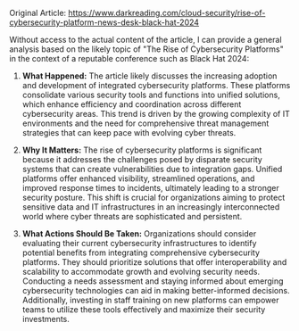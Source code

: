 Original Article: https://www.darkreading.com/cloud-security/rise-of-cybersecurity-platform-news-desk-black-hat-2024

Without access to the actual content of the article, I can provide a general analysis based on the likely topic of "The Rise of Cybersecurity Platforms" in the context of a reputable conference such as Black Hat 2024:

1) **What Happened:**
The article likely discusses the increasing adoption and development of integrated cybersecurity platforms. These platforms consolidate various security tools and functions into unified solutions, which enhance efficiency and coordination across different cybersecurity areas. This trend is driven by the growing complexity of IT environments and the need for comprehensive threat management strategies that can keep pace with evolving cyber threats.

2) **Why It Matters:**
The rise of cybersecurity platforms is significant because it addresses the challenges posed by disparate security systems that can create vulnerabilities due to integration gaps. Unified platforms offer enhanced visibility, streamlined operations, and improved response times to incidents, ultimately leading to a stronger security posture. This shift is crucial for organizations aiming to protect sensitive data and IT infrastructures in an increasingly interconnected world where cyber threats are sophisticated and persistent.

3) **What Actions Should Be Taken:**
Organizations should consider evaluating their current cybersecurity infrastructures to identify potential benefits from integrating comprehensive cybersecurity platforms. They should prioritize solutions that offer interoperability and scalability to accommodate growth and evolving security needs. Conducting a needs assessment and staying informed about emerging cybersecurity technologies can aid in making better-informed decisions. Additionally, investing in staff training on new platforms can empower teams to utilize these tools effectively and maximize their security investments.